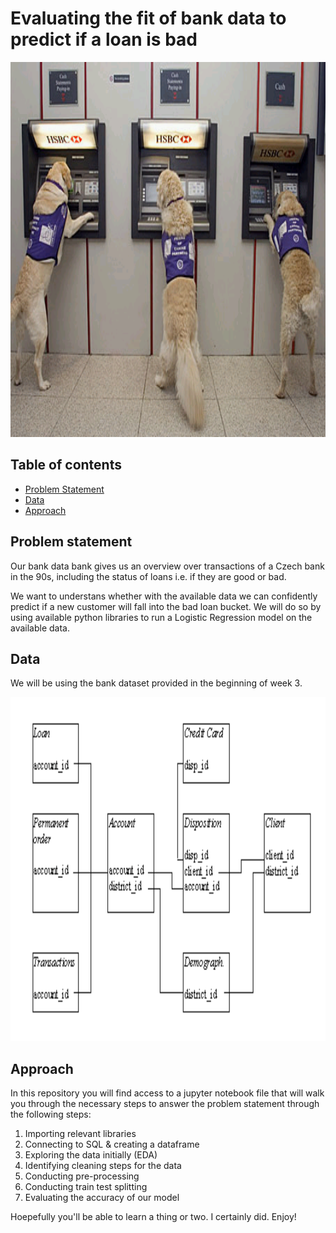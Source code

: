 # Evaluating the fit of bank data to predict if a loan is bad

<img src = "/images/doggos.png" width = 900 height = 600>

## Table of contents
- [Problem Statement](https://github.com/Novi0106/bank-classification-lesson/blob/main/README.md#problem-statement)
- [Data](https://github.com/Novi0106/bank-classification-lesson/blob/main/README.md#data)
- [Approach](https://github.com/Novi0106/bank-classification-lesson/blob/main/README.md#approach)


## Problem statement
Our bank data bank gives us an overview over transactions of a Czech bank in the 90s, including the status of loans i.e. if they are good or bad.

We want to understans whether with the available data we can confidently predict if a new customer will fall into the bad loan bucket. We will do so by using available python libraries to run a Logistic Regression model on the available data.

## Data

We will be using the bank dataset provided in the beginning of week 3.


<img src = "/images/data.png" width = 900 height = 550>

## Approach
In this repository you will find access to a jupyter notebook file that will walk you through the necessary steps to answer the problem statement through the following steps:
<ol>
  <li>Importing relevant libraries</li>
  <li>Connecting to SQL & creating a dataframe</li>
  <li>Exploring the data initially (EDA)</li>
  <li>Identifying cleaning steps for the data</li>
  <li>Conducting pre-processing</li>
  <li>Conducting train test splitting</li>
  <li>Evaluating the accuracy of our model</li>
</ol>

Hoepefully you'll be able to learn a thing or two. I certainly did. Enjoy!
